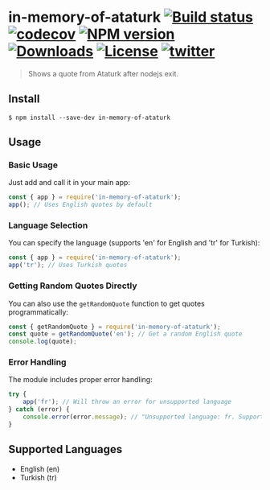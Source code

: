 # in-memory-of-ataturk [![Build status](https://ci.appveyor.com/api/projects/status/f6a6mo6p8bxlprum?svg=true)](https://ci.appveyor.com/project/tufantunc/in-memory-of-ataturk) [![codecov](https://codecov.io/gh/tufantunc/in-memory-of-ataturk/branch/master/graph/badge.svg)](https://codecov.io/gh/tufantunc/in-memory-of-ataturk) [![NPM version][npm-image]][npm-url] [![Downloads][downloads-image]][downloads-url] [![License][license-image]][license-url] [![twitter][twitter-badge]][twitter]

> Shows a quote from Ataturk after nodejs exit.

## Install
```
$ npm install --save-dev in-memory-of-ataturk
```

## Usage

### Basic Usage
Just add and call it in your main app:
```js
const { app } = require('in-memory-of-ataturk');
app(); // Uses English quotes by default
```

### Language Selection
You can specify the language (supports 'en' for English and 'tr' for Turkish):
```js
const { app } = require('in-memory-of-ataturk');
app('tr'); // Uses Turkish quotes
```

### Getting Random Quotes Directly
You can also use the `getRandomQuote` function to get quotes programmatically:
```js
const { getRandomQuote } = require('in-memory-of-ataturk');
const quote = getRandomQuote('en'); // Get a random English quote
console.log(quote);
```

### Error Handling
The module includes proper error handling:
```js
try {
    app('fr'); // Will throw an error for unsupported language
} catch (error) {
    console.error(error.message); // "Unsupported language: fr. Supported languages are: en, tr"
}
```

## Supported Languages
- English (en)
- Turkish (tr)

[npm-image]: https://img.shields.io/npm/v/in-memory-of-ataturk.svg
[npm-url]: https://npmjs.org/package/in-memory-of-ataturk
[downloads-image]: http://img.shields.io/npm/dm/in-memory-of-ataturk.svg
[downloads-url]: https://npmjs.org/package/in-memory-of-ataturk
[license-image]: https://img.shields.io/:license-mit-blue.svg
[license-url]: LICENSE.md
[twitter]: https://twitter.com/intent/tweet?text=Check%20out%20in-memory-of-ataturk%20by%20%40tufant%20https%3A%2F%2Fgithub.com%2Ftufantunc%2Fin-memory-of-ataturk%20%F0%9F%91%8D
[twitter-badge]: https://img.shields.io/twitter/url/https/github.com/tufantunc/in-memory-of-ataturk.svg?style=social

